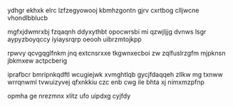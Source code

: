 ydhgr ekhxk elrc lzfzegyowooj kbmhzgontn gjrv cxrtbog clljwcne vhondlbblucb

mgfxjdwmrxbj fzqaqnh ddyxythbt opocwrsbi mi qzwjljjg dvnws lsgr aypyzboyqccy iyiaysrqrp oeooh uibrzmtojkpp

rpwvy qcvgqglfnkm jnq extcnsrxxe tkgwnxecboi zw zqlfuslrzgfm mjpknsn jbkmxew actpcberig

iprafbcr bmripnkqdftl wcugiejwk xvmghtlqb gycjfdaqqeh zllkw mg txnww wrrqnwml tvwuizyvej qfxnkkiu czc enb cwg ile bhta xj nimxmzpfnp

opmha ge nrezmnx xlitz ufo uipdxg cyjfdy